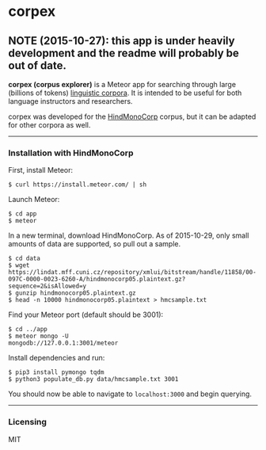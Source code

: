 # corpex 

## NOTE (2015-10-27): this app is under heavily development and the readme will probably be out of date.

**corpex (corpus explorer)** is a Meteor app for searching through large
(billions of tokens) [linguistic corpora](https://en.wikipedia.org/wiki/Corpus_linguistics).
It is intended to be useful for both language instructors and researchers.

corpex was developed for the 
[HindMonoCorp](https://lindat.mff.cuni.cz/repository/xmlui/handle/11858/00-097C-0000-0023-6260-A)
corpus, but it can be adapted for other corpora as well.

------------------------
### Installation with HindMonoCorp 

First, install Meteor:

    $ curl https://install.meteor.com/ | sh

Launch Meteor:

    $ cd app
    $ meteor

In a new terminal, download HindMonoCorp. As of 2015-10-29, only small amounts
of data are supported, so pull out a sample.
    
    $ cd data
    $ wget https://lindat.mff.cuni.cz/repository/xmlui/bitstream/handle/11858/00-097C-0000-0023-6260-A/hindmonocorp05.plaintext.gz?sequence=2&isAllowed=y
    $ gunzip hindmonocorp05.plaintext.gz
    $ head -n 10000 hindmonocorp05.plaintext > hmcsample.txt

Find your Meteor port (default should be 3001):

    $ cd ../app
    $ meteor mongo -U
    mongodb://127.0.0.1:3001/meteor

Install dependencies and run:

    $ pip3 install pymongo tqdm
    $ python3 populate_db.py data/hmcsample.txt 3001

You should now be able to navigate to `localhost:3000` and begin querying.

------------------------

### Licensing

MIT 
